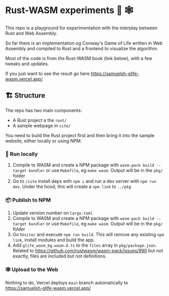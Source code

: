 # Rust-WASM experiments 🦀 🕸

This repo is a playground for experimentation with the interplay between Rust and Web Assembly.

So far there is an implementation og Conway's Game of Life written in Web Assembly and compiled to Rust and a frontend to visualize the algorithm.

Most of the code is from the Rust-WASM book (link below), with a few tweaks and updates.

If you just want to see the result go here <https://samuelsh-glife-wasm.vercel.app/>

## 🏗️ Structure

The repo has two main components:

- A Rust project a the `root/`
- A sample webpage in `site/`

You need to build the Rust project first and then bring it into the sample website, either locally or using NPM.

### 🍳 Run locally

1. Compile to WASM and create a NPM package with `wasm-pack build --target bundler` or use `Makefile`, eg `make wasm`. Output will be in the `pkg/` folder
2. Go to `/site` install deps with `npm i` and run a dev server with `npm run dev`. Under the hood, this will create a `npm link` to `../pkg`

### 📦 Publish to NPM

1. Update version number on `Cargo.toml`
2. Compile to WASM and create a NPM package with `wasm-pack build --target bundler` or use `Makefile`, eg `make wasm`. Output will be in the `pkg/` folder
3. Go to`site/` and execute `npm run build`. This will remove any existing `npm link`, install modules and build the app.
4. Add `glife_wasm_bg.wasm.d.ts` to the `files` array in `pkg/package.json`. Related to <https://github.com/rustwasm/wasm-pack/issues/990> but not exactly, files are included but not definitions.

### 🕸️ Upload to the Web

Nothing to do, Vercel deploys `main` branch automatically to  <https://samuelsh-glife-wasm.vercel.app/>
